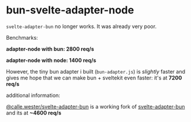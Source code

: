 # bun-svelte-adapter-node

`svelte-adapter-bun` no longer works. It was already very poor.

Benchmarks:

**adapter-node with bun: 2800 req/s**

**adapter-node with node: 1400 req/s**

However, the tiny bun adapter i built (`bun-adapter.js`) is _slightly_ faster and gives me hope that we can make bun + sveltekit even faster: it's at **7200 req/s**

additional information:

[@calle.wester/svelte-adapter-bun](https://github.com/calle/svelte-adapter-bun) is a working fork of [svelte-adapter-bun](https://github.com/gornostay25/svelte-adapter-bun) and its at **~4600 req/s**
